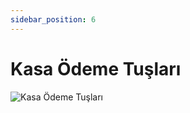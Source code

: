```yaml
---
sidebar_position: 6
---
```


# Kasa Ödeme Tuşları

![Kasa Ödeme Tuşları](/img/perakende-yonetimi/kasa-odeme-tuslari.png)

